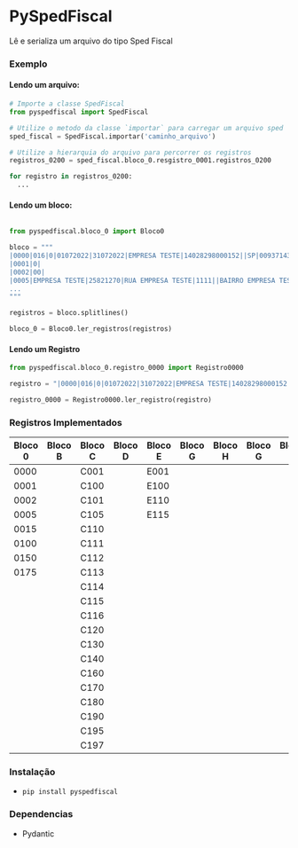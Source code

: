 # PySpedFiscal

Lê e serializa um arquivo do tipo Sped Fiscal

### Exemplo

#### Lendo um arquivo:

```python
# Importe a classe SpedFiscal
from pyspedfiscal import SpedFiscal

# Utilize o metodo da classe `importar` para carregar um arquivo sped
sped_fiscal = SpedFiscal.importar('caminho_arquivo')

# Utilize a hierarquia do arquivo para percorrer os registros
registros_0200 = sped_fiscal.bloco_0.resgistro_0001.registros_0200

for registro in registros_0200:
  ...

```

#### Lendo um bloco:

```python

from pyspedfiscal.bloco_0 import Bloco0

bloco = """
|0000|016|0|01072022|31072022|EMPRESA TESTE|14028298000152||SP|009371438460|3550308|||A|0|
|0001|0|
|0002|00|
|0005|EMPRESA TESTE|25821270|RUA EMPRESA TESTE|1111||BAIRRO EMPRESA TESTE|2499999999|||
...
"""

registros = bloco.splitlines()

bloco_0 = Bloco0.ler_registros(registros)
```

#### Lendo um Registro

```python
from pyspedfiscal.bloco_0.registro_0000 import Registro0000

registro = "|0000|016|0|01072022|31072022|EMPRESA TESTE|14028298000152||SP|009371438460|3550308|||A|0|"

registro_0000 = Registro0000.ler_registro(registro)
```

### Registros Implementados

| Bloco 0 | Bloco B | Bloco C | Bloco D | Bloco E | Bloco G | Bloco H | Bloco G | Bloco K | Bloco 1 | Bloco 9 |
| ------- | ------- | ------- | ------- | ------- | ------- | ------- | ------- | ------- | ------- | ------- |
| 0000    |         | C001    |         | E001    |         |         |         |         |         | 9001    |
| 0001    |         | C100    |         | E100    |         |         |         |         |         | 9999    |
| 0002    |         | C101    |         | E110    |         |         |         |         |         |         |
| 0005    |         | C105    |         | E115    |         |         |         |         |         |         |
| 0015    |         | C110    |         |         |         |         |         |         |         |         |
| 0100    |         | C111    |         |         |         |         |         |         |         |         |
| 0150    |         | C112    |         |         |         |         |         |         |         |         |
| 0175    |         | C113    |         |         |         |         |         |         |         |         |
|         |         | C114    |         |         |         |         |         |         |         |         |
|         |         | C115    |         |         |         |         |         |         |         |         |
|         |         | C116    |         |         |         |         |         |         |         |         |
|         |         | C120    |         |         |         |         |         |         |         |         |
|         |         | C130    |         |         |         |         |         |         |         |         |
|         |         | C140    |         |         |         |         |         |         |         |         |
|         |         | C160    |         |         |         |         |         |         |         |         |
|         |         | C170    |         |         |         |         |         |         |         |         |
|         |         | C180    |         |         |         |         |         |         |         |         |
|         |         | C190    |         |         |         |         |         |         |         |         |
|         |         | C195    |         |         |         |         |         |         |         |         |
|         |         | C197    |         |         |         |         |         |         |         |         |

### Instalação

- `pip install pyspedfiscal`

### Dependencias

- Pydantic
